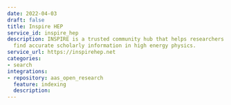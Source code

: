 ```yaml
---
date: 2022-04-03
draft: false
title: Inspire HEP
service_id: inspire_hep
description: INSPIRE is a trusted community hub that helps researchers to share and
  find accurate scholarly information in high energy physics.
service_url: https://inspirehep.net
categories:
- search
integrations:
- repository: aas_open_research
  feature: indexing
  description:
---
```



